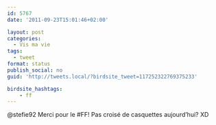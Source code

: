 ```yaml
---
id: 5767
date: '2011-09-23T15:01:46+02:00'

layout: post
categories:
  - Vis ma vie
tags:
  - tweet
format: status
publish_social: no
guid: 'http://tweets.local/?birdsite_tweet=117252322769375233'

birdsite_hashtags:
    - ff
---
```


@stefie92 Merci pour le #FF! Pas croisé de casquettes aujourd’hui? XD